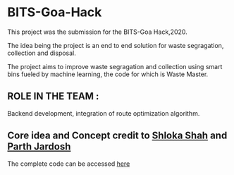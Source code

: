 # BITS-Goa-Hack

This project was the submission for the BITS-Goa Hack,2020. 

The idea being the project is an end to end solution for waste segragation, collection and disposal.

The project aims to improve waste segragation and collection using smart bins fueled by machine learning, the code for which is Waste Master.


## ROLE IN THE TEAM :
Backend development, integration of route optimization algorithm.

## Core idea and Concept credit to [Shloka Shah](https://github.com/shlokashah) and [Parth Jardosh](https://github.com/pmj9911)

The complete code can be accessed [here](https://github.com/shlokashah/SEGRO)
